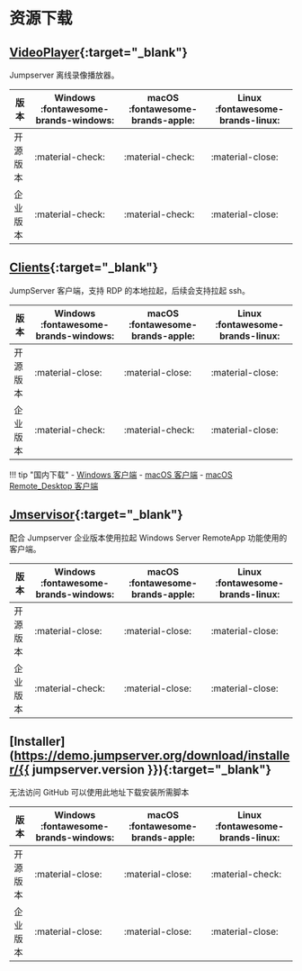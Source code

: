 # 资源下载

## [VideoPlayer](https://github.com/jumpserver/VideoPlayer/releases){:target="_blank"}

Jumpserver 离线录像播放器。

| 版本     | Windows :fontawesome-brands-windows: |  macOS :fontawesome-brands-apple: | Linux :fontawesome-brands-linux: |
| ------- | ------------------------------------ | --------------------------------- | -------------------------------- |
| 开源版本 | :material-check:                     | :material-check:                  | :material-close:                 |
| 企业版本 | :material-check:                     | :material-check:                  | :material-close:                 |

## [Clients](https://github.com/jumpserver/clients/releases){:target="_blank"}

JumpServer 客户端，支持 RDP 的本地拉起，后续会支持拉起 ssh。

| 版本     | Windows :fontawesome-brands-windows: |  macOS :fontawesome-brands-apple:   | Linux :fontawesome-brands-linux: |
| ------- | ------------------------------------ | ----------------------------------- | -------------------------------- |
| 开源版本 | :material-close:                     | :material-close:                    | :material-close:                 |
| 企业版本 | :material-check:                     | :material-check:                    | :material-close:                 |

!!! tip "国内下载"
    - [Windows 客户端][win-client]
    - [macOS 客户端][mac-client]
    - [macOS Remote_Desktop 客户端][mac-mrd]

## [Jmservisor](https://github.com/jumpserver/Jmservisor/releases){:target="_blank"}

配合 Jumpserver 企业版本使用拉起 Windows Server RemoteApp 功能使用的客户端。

| 版本     | Windows :fontawesome-brands-windows: |  macOS :fontawesome-brands-apple: | Linux :fontawesome-brands-linux: |
| ------- | ------------------------------------ | --------------------------------- | -------------------------------- |
| 开源版本 | :material-close:                     | :material-close:                  | :material-close:                 |
| 企业版本 | :material-check:                     | :material-close:                  | :material-close:                 |

## [Installer](https://demo.jumpserver.org/download/installer/{{ jumpserver.version }}){:target="_blank"}

无法访问 GitHub 可以使用此地址下载安装所需脚本

| 版本     | Windows :fontawesome-brands-windows: |  macOS :fontawesome-brands-apple: | Linux :fontawesome-brands-linux: |
| ------- | ------------------------------------ | --------------------------------- | -------------------------------- |
| 开源版本 | :material-close:                     | :material-close:                  | :material-check:                 |
| 企业版本 | :material-close:                     | :material-close:                  | :material-close:                 |



[win-client]: https://download.jumpserver.org/public/jumpserver-client.msi.zip
[mac-client]: https://download.jumpserver.org/public/jumpserver-client.dmg
[mac-mrd]: https://download.jumpserver.org/public/Microsoft_Remote_Desktop_10.6.7_installer.pkg
